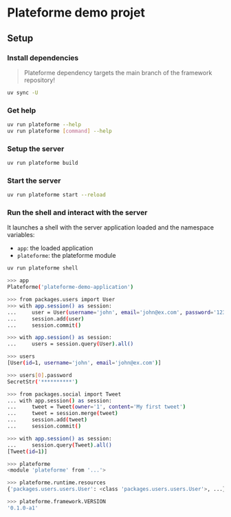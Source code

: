# Plateforme demo projet

## Setup

### Install dependencies

> Plateforme dependency targets the main branch of the framework repository!

```bash
uv sync -U
```

### Get help

```bash
uv run plateforme --help
uv run plateforme [command] --help
```

### Setup the server

```bash
uv run plateforme build
```

### Start the server

```bash
uv run plateforme start --reload
```

### Run the shell and interact with the server

It launches a shell with the server application loaded and the namespace variables:

- `app`: the loaded application
- `plateforme`: the plateforme module

```bash
uv run plateforme shell

>>> app
Plateforme('plateforme-demo-application')

>>> from packages.users import User
>>> with app.session() as session:
...     user = User(username='john', email='john@ex.com', password='123')
...     session.add(user)
...     session.commit()

>>> with app.session() as session:
...     users = session.query(User).all()

>>> users
[User(id=1, username='john', email='john@ex.com')]

>>> users[0].password
SecretStr('**********')

>>> from packages.social import Tweet
... with app.session() as session:
...     tweet = Tweet(owner='1', content='My first tweet')
...     tweet = session.merge(tweet)
...     session.add(tweet)
...     session.commit()

>>> with app.session() as session:
...     session.query(Tweet).all()
[Tweet(id=1)]

>>> plateforme
<module 'plateforme' from '...'>

>>> plateforme.runtime.resources
{'packages.users.users.User': <class 'packages.users.users.User'>, ...}

>>> plateforme.framework.VERSION
'0.1.0-a1'
```

